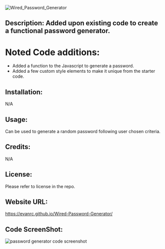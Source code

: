 ![Wired_Password_Generator](https://user-images.githubusercontent.com/124648885/231634874-ba99c718-f2fb-4122-acbe-e154290fd6b5.png)



## Description: Added upon existing code to create a functional password generator.

# Noted Code additions:
- Added a function to the Javascript to generate a password.
- Added a few custom style elements to make it unique from the starter code.

## Installation:
N/A

## Usage:
Can be used to generate a random password following user chosen criteria.

## Credits:
N/A

## License:
Please refer to license in the repo.

## Website URL:
https://evanrc.github.io/Wired-Password-Generator/

## Code ScreenShot:
![password generator code screenshot](https://user-images.githubusercontent.com/124648885/231635655-5dcc7a8e-f336-49b4-bbca-e2c8bf36a026.png)
